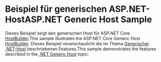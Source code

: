 # <a name="aspnet-generic-host-sample"></a><span data-ttu-id="d7171-101">Beispiel für generischen ASP.NET-Host</span><span class="sxs-lookup"><span data-stu-id="d7171-101">ASP.NET Generic Host Sample</span></span>

<span data-ttu-id="d7171-102">Dieses Beispiel zeigt den generischen Host für ASP.NET Core [HostBuilder](https://docs.microsoft.com/dotnet/api/microsoft.extensions.hosting.ihostedservice).</span><span class="sxs-lookup"><span data-stu-id="d7171-102">This sample illustrates the ASP.NET Core Generic Host [HostBuilder](https://docs.microsoft.com/dotnet/api/microsoft.extensions.hosting.ihostedservice).</span></span> <span data-ttu-id="d7171-103">Dieses Beispiel veranschaulicht die im Thema [Generischer .NET-Host](https://docs.microsoft.com/aspnet/core/fundamentals/host/generic-host) beschriebenen Features.</span><span class="sxs-lookup"><span data-stu-id="d7171-103">This sample demonstrates the features described in the [.NET Generic Host](https://docs.microsoft.com/aspnet/core/fundamentals/host/generic-host) topic.</span></span>
